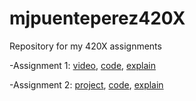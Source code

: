 # mjpuenteperez420X
Repository for my 420X assignments

-Assignment 1: [video](https://youtu.be/IzRkz-hyDoY), [code](Assignment1/Assignment1.frag), [explain](Assignment1/readme.md)

-Assignment 2: [project](https://youtu.be/IzRkz-hyDoY), [code](Assignment2/Assignment2.html), [explain](Assignment2/readme.md)

